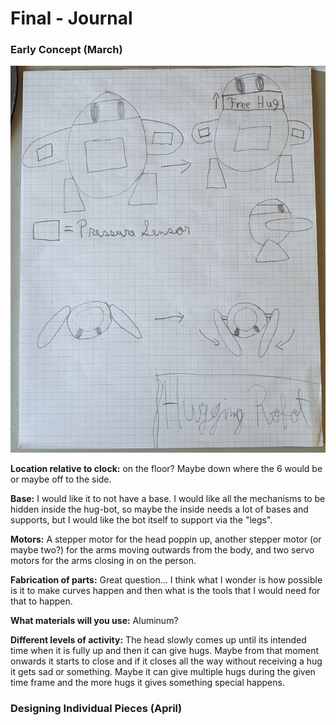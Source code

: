 # Final - Journal

### Early Concept (March)

![Sketch1](finalSketch1.jpg)


**Location relative to clock:** on the floor? Maybe down where the 6 would be or maybe off to the side.

**Base:** I would like it to not have a base. I would like all the mechanisms to be hidden inside the hug-bot, so maybe the inside needs a lot of bases and supports, but I would like the bot itself to support via the "legs".

**Motors:** A stepper motor for the head poppin up, another stepper motor (or maybe two?) for the arms moving outwards from the body, and two servo motors for the arms closing in on the person.

**Fabrication of parts:** Great question... I think what I wonder is how possible is it to make curves happen and then what is the tools that I would need for that to happen.

**What materials will you use:** Aluminum?

**Different levels of activity:** The head slowly comes up until its intended time when it is fully up and then it can give hugs. Maybe from that moment onwards it starts to close and if it closes all the way without receiving a hug it gets sad or something. Maybe it can give multiple hugs during the given time frame and the more hugs it gives something special happens. 


### Designing Individual Pieces (April)

